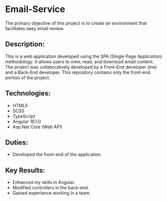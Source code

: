 # Email-Service

The primary objective of this project is to create an environment that facilitates easy email review.

## Description:

This is a web application developed using the SPA (Single Page Application) methodology. It allows users to view, read, and download email content. The project was collaboratively developed by a Front-End developer (me) and a Back-End developer. This repository contains only the front-end portion of the project.

## Technologies: 

- HTML5
- SCSS
- TypeScript
- Angular 16.1.0
- Asp.Net Core (Web API)
  
## Duties:

- Developed the front-end of the application.

## Key Results:

- Enhanced my skills in Angular.
- Modified controllers in the back-end.
- Gained experience working in a team.
